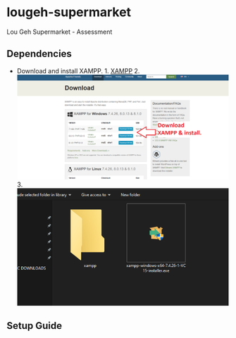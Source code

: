 ﻿# lougeh-supermarket

Lou Geh Supermarket - Assessment

## Dependencies
  - Download and install XAMPP.
    1. 
    [XAMPP](https://www.apachefriends.org/download.html)
    2. 
    ![setup1-1](https://github.com/jerwinjames/lougeh-supermarket/blob/main/setup-guide/setup1-1.png)
    3. 
    ![setup1-2](https://github.com/jerwinjames/lougeh-supermarket/blob/main/setup-guide/setup1-2.png)

## Setup Guide
